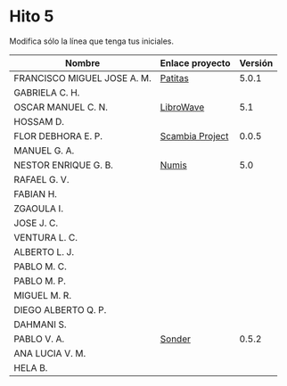 # Hito 5

Modifica sólo la línea que tenga tus iniciales.

| Nombre       | Enlace proyecto                                                                    | Versión      |
| --------------- | ----------------------------------------------------------------------- | -------------- |
| FRANCISCO MIGUEL JOSE A. M.|[Patitas](https://github.com/faguilera1952/CC-ProyectoPatitas/blob/main/docs/hitos/hito5/hito5.md)|5.0.1|
|  GABRIELA C. H.   | <!--enlace-->                                                           | <!--versión--> |
|  OSCAR MANUEL C. N.   | [LibroWave](https://github.com/Kikin90/proy-cc)                     | 5.1 |
|  HOSSAM D.   | <!--enlace-->                                                           | <!--versión--> |
|  FLOR DEBHORA E. P.   | [Scambia Project](https://github.com/florescobar/Scambia-PracticasCC-UGR) | 0.0.5  |
|  MANUEL G. A.  | <!--enlace-->                                                           | <!--versión--> |
|  NESTOR ENRIQUE G. B.|[Numis](https://github.com/nestygb/CC-Proyecto-Numis/blob/main/docs/hitos/hito5/hito5.md) | 5.0 |
|  RAFAEL G. V.  | <!--enlace-->                                                           | <!--versión--> |
|  FABIAN H.   | <!--enlace-->                                                           | <!--versión--> |
|  ZGAOULA I.   | <!--enlace-->                                                           | <!--versión--> |
|  JOSE J. C.   | <!--enlace-->                                                           | <!--versión--> |
|  VENTURA L. C.   | <!--enlace-->                                                           | <!--versión--> |
|  ALBERTO L. J.   | <!--enlace-->                                                           | <!--versión--> |
|  PABLO M. C.   | <!--enlace-->                                                           | <!--versión--> |
|  PABLO M. P.   | <!--enlace-->                                                           | <!--versión--> |
|  MIGUEL M. R.  | <!--enlace-->                                                           | <!--versión--> |
|  DIEGO ALBERTO Q. P.   | <!--enlace-->                                                           | <!--versión--> |
|  DAHMANI S.   | <!--enlace-->                                                           | <!--versión--> |
|  PABLO V. A.   | [Sonder](https://github.com/Valenz23/Sonder)                                                             | 0.5.2 |
|  ANA LUCIA V. M.   | <!--enlace-->                                                           | <!--versión--> |
|  HELA B.   | <!--enlace-->                                                           | <!--versión--> |
